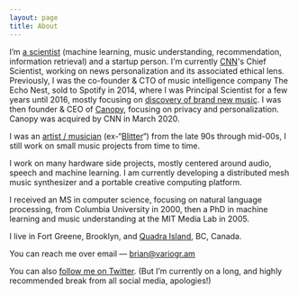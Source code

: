 ```yaml
---
layout: page
title: About
---
```


<p>I&#8217;m <a href="https://scholar.google.com/citations?user=eiTakp4AAAAJ&amp;hl=en">a scientist</a> (machine learning, music understanding, recommendation, information retrieval) and a startup person.  I'm currently <a href="https://cnn.com">CNN</a>'s Chief Scientist, working on news personalization and its associated ethical lens. Previously, I was the co-founder &amp; CTO of music intelligence company The Echo Nest, sold to Spotify in 2014, where I was Principal Scientist for a few years until 2016, mostly focusing on <a href="/2015/07/31/fresh-finds/">discovery of brand new music</a>. I was then founder &amp; CEO of <a href="https://canopy.cr/">Canopy</a>, focusing on privacy and personalization. Canopy was acquired by CNN in March 2020.

<p>I was an <a href="/2009/11/30/a-singular-christmas-2004/">artist / musician</a> (ex-&#8220;<a href="https://soundcloud.com/bwhitman">Blitter</a>&#8220;) from the late 90s through mid-00s, I still work on small music projects from time to time. </p>

<p>I work on many hardware side projects, mostly centered around audio, speech and machine learning. I am currently developing a distributed mesh music synthesizer and a portable creative computing platform.</p>

<p>I received an MS in computer science, focusing on natural language processing, from Columbia University in 2000, then a PhD in machine learning and music understanding at the MIT Media Lab in 2005. </p>

<p>I live in Fort Greene, Brooklyn, and <a href="https://en.wikipedia.org/wiki/Quadra_Island">Quadra Island</a>, BC, Canada. </p>

<p>You can reach me over email &#8212; <a href="mailto:brian@variogr.am">brian@variogr.am</a></p>

<p>You can also <a href="https://twitter.com/bwhitman">follow me on Twitter</a>. (But I&#8217;m currently on a long, and highly recommended break from all social media, apologies!)</p>